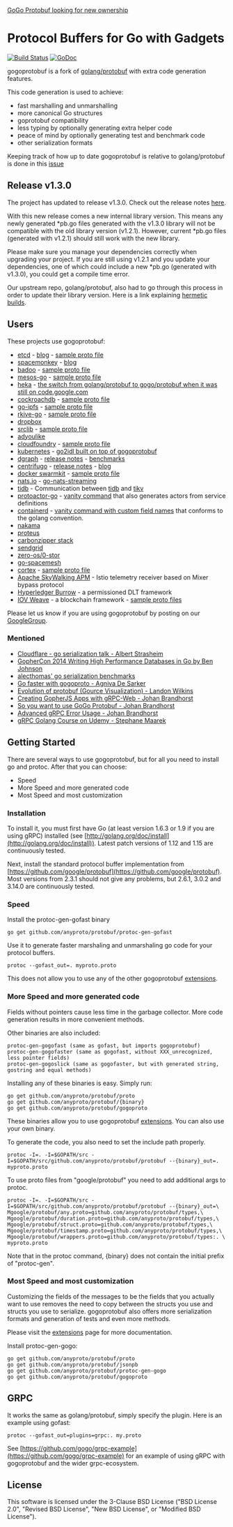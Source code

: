 [GoGo Protobuf looking for new ownership](https://github.com/anyproto/protobuf/issues/691)

# Protocol Buffers for Go with Gadgets

[![Build Status](https://github.com/anyproto/protobuf/workflows/Continuous%20Integration/badge.svg)](https://github.com/anyproto/protobuf/actions)
[![GoDoc](https://godoc.org/github.com/anyproto/protobuf?status.svg)](http://godoc.org/github.com/anyproto/protobuf)

gogoprotobuf is a fork of <a href="https://github.com/golang/protobuf">golang/protobuf</a> with extra code generation features.

This code generation is used to achieve:

  - fast marshalling and unmarshalling
  - more canonical Go structures
  - goprotobuf compatibility
  - less typing by optionally generating extra helper code
  - peace of mind by optionally generating test and benchmark code
  - other serialization formats

Keeping track of how up to date gogoprotobuf is relative to golang/protobuf is done in this
<a href="https://github.com/anyproto/protobuf/issues/191">issue</a>

## Release v1.3.0

The project has updated to release v1.3.0. Check out the release notes <a href="https://github.com/anyproto/protobuf/releases/tag/v1.3.0">here</a>.

With this new release comes a new internal library version. This means any newly generated *pb.go files generated with the v1.3.0 library will not be compatible with the old library version (v1.2.1). However, current *pb.go files (generated with v1.2.1) should still work with the new library.

Please make sure you manage your dependencies correctly when upgrading your project. If you are still using v1.2.1 and you update your dependencies, one of which could include a new *pb.go (generated with v1.3.0), you could get a compile time error.

Our upstream repo, golang/protobuf, also had to go through this process in order to update their library version.
Here is a link explaining <a href="https://github.com/golang/protobuf/issues/763#issuecomment-442434870">hermetic builds</a>.


## Users

These projects use gogoprotobuf:

  - <a href="http://godoc.org/github.com/coreos/etcd">etcd</a> - <a href="https://blog.gopheracademy.com/advent-2015/etcd-distributed-key-value-store-with-grpc-http2/">blog</a> - <a href="https://github.com/coreos/etcd/blob/master/etcdserver/etcdserverpb/etcdserver.proto">sample proto file</a>
  - <a href="https://www.spacemonkey.com/">spacemonkey</a> - <a href="https://www.spacemonkey.com/blog/posts/go-space-monkey">blog</a>
  - <a href="http://badoo.com">badoo</a> - <a href="https://github.com/badoo/lsd/blob/32061f501c5eca9c76c596d790b450501ba27b2f/proto/lsd.proto">sample proto file</a>
  - <a href="https://github.com/mesos/mesos-go">mesos-go</a> - <a href="https://github.com/mesos/mesos-go/blob/f9e5fb7c2f50ab5f23299f26b6b07c5d6afdd252/api/v0/mesosproto/authentication.proto">sample proto file</a>
  - <a href="https://github.com/mozilla-services/heka">heka</a> - <a href="https://github.com/mozilla-services/heka/commit/eb72fbf7d2d28249fbaf8d8dc6607f4eb6f03351">the switch from golang/protobuf to gogo/protobuf when it was still on code.google.com</a>
  - <a href="https://github.com/cockroachdb/cockroach">cockroachdb</a> - <a href="https://github.com/cockroachdb/cockroach/blob/651d54d393e391a30154e9117ab4b18d9ee6d845/roachpb/metadata.proto">sample proto file</a>
  - <a href="https://github.com/jbenet/go-ipfs">go-ipfs</a> - <a href="https://github.com/ipfs/go-ipfs/blob/2b6da0c024f28abeb16947fb452787196a6b56a2/merkledag/pb/merkledag.proto">sample proto file</a>
  - <a href="https://github.com/philhofer/rkive">rkive-go</a> - <a href="https://github.com/philhofer/rkive/blob/e5dd884d3ea07b341321073882ae28aa16dd11be/rpbc/riak_dt.proto">sample proto file</a>
  - <a href="https://www.dropbox.com">dropbox</a>
  - <a href="https://srclib.org/">srclib</a> - <a href="https://github.com/sourcegraph/srclib/blob/6538858f0c410cac5c63440317b8d009e889d3fb/graph/def.proto">sample proto file</a>
  - <a href="http://www.adyoulike.com/">adyoulike</a>
  - <a href="http://www.cloudfoundry.org/">cloudfoundry</a> - <a href="https://github.com/cloudfoundry/bbs/blob/d673710b8c4211037805129944ee4c5373d6588a/models/events.proto">sample proto file</a>
  - <a href="http://kubernetes.io/">kubernetes</a> - <a href="https://github.com/kubernetes/kubernetes/tree/88d8628137f94ee816aaa6606ae8cd045dee0bff/cmd/libs/go2idl">go2idl built on top of gogoprotobuf</a>
  - <a href="https://dgraph.io/">dgraph</a> - <a href="https://github.com/dgraph-io/dgraph/releases/tag/v0.4.3">release notes</a> - <a href="https://discuss.dgraph.io/t/gogoprotobuf-is-extremely-fast/639">benchmarks</a></a>
  - <a href="https://github.com/centrifugal/centrifugo">centrifugo</a> - <a href="https://forum.golangbridge.org/t/centrifugo-real-time-messaging-websocket-or-sockjs-server-v1-5-0-released/2861">release notes</a> - <a href="https://medium.com/@fzambia/centrifugo-protobuf-inside-json-outside-21d39bdabd68#.o3icmgjqd">blog</a>
  - <a href="https://github.com/docker/swarmkit">docker swarmkit</a> - <a href="https://github.com/docker/swarmkit/blob/63600e01af3b8da2a0ed1c9fa6e1ae4299d75edb/api/objects.proto">sample proto file</a>
  - <a href="https://nats.io/">nats.io</a> - <a href="https://github.com/nats-io/go-nats-streaming/blob/master/pb/protocol.proto">go-nats-streaming</a>
  - <a href="https://github.com/pingcap/tidb">tidb</a> - Communication between <a href="https://github.com/pingcap/tipb/blob/master/generate-go.sh#L4">tidb</a> and <a href="https://github.com/pingcap/kvproto/blob/master/generate_go.sh#L3">tikv</a>
  - <a href="https://github.com/AsynkronIT/protoactor-go">protoactor-go</a> - <a href="https://github.com/AsynkronIT/protoactor-go/blob/master/protobuf/protoc-gen-protoactor/main.go">vanity command</a> that also generates actors from service definitions
  - <a href="https://containerd.io/">containerd</a> - <a href="https://github.com/containerd/containerd/tree/master/cmd/protoc-gen-gogoctrd">vanity command with custom field names</a> that conforms to the golang convention.
  - <a href="https://github.com/heroiclabs/nakama">nakama</a>
  - <a href="https://github.com/src-d/proteus">proteus</a>
  - <a href="https://github.com/go-graphite">carbonzipper stack</a>
  - <a href="https://sendgrid.com/">sendgrid</a>
  - <a href="https://github.com/zero-os/0-stor">zero-os/0-stor</a>
  - <a href="https://github.com/spacemeshos/go-spacemesh">go-spacemesh</a>
  - <a href="https://github.com/weaveworks/cortex">cortex</a> - <a href="https://github.com/weaveworks/cortex/blob/fee02a59729d3771ef888f7bf0fd050e1197c56e/pkg/ingester/client/cortex.proto">sample proto file</a>
  - <a href="http://skywalking.apache.org/">Apache SkyWalking APM</a> - Istio telemetry receiver based on Mixer bypass protocol
  - <a href="https://github.com/hyperledger/burrow">Hyperledger Burrow</a> - a permissioned DLT framework
  - <a href="https://github.com/iov-one/weave">IOV Weave</a> - a blockchain framework - <a href="https://github.com/iov-one/weave/tree/23f9856f1e316f93cb3d45d92c4c6a0c4810f6bf/spec/gogo">sample proto files</a>

Please let us know if you are using gogoprotobuf by posting on our <a href="https://groups.google.com/forum/#!topic/gogoprotobuf/Brw76BxmFpQ">GoogleGroup</a>.

### Mentioned

  - <a href="http://www.slideshare.net/albertstrasheim/serialization-in-go">Cloudflare - go serialization talk - Albert Strasheim</a>
  - <a href="https://youtu.be/4xB46Xl9O9Q?t=557">GopherCon 2014 Writing High Performance Databases in Go by Ben Johnson</a>
  - <a href="https://github.com/alecthomas/go_serialization_benchmarks">alecthomas' go serialization benchmarks</a>
  - <a href="http://agniva.me/go/2017/11/18/gogoproto.html">Go faster with gogoproto - Agniva De Sarker</a>
  - <a href="https://www.youtube.com/watch?v=CY9T020HLP8">Evolution of protobuf (Gource Visualization) - Landon Wilkins</a>
  - <a href="https://fosdem.org/2018/schedule/event/gopherjs/">Creating GopherJS Apps with gRPC-Web - Johan Brandhorst</a>
  - <a href="https://jbrandhorst.com/post/gogoproto/">So you want to use GoGo Protobuf - Johan Brandhorst</a>
  - <a href="https://jbrandhorst.com/post/grpc-errors/">Advanced gRPC Error Usage - Johan Brandhorst</a>
  - <a href="https://www.udemy.com/grpc-golang/?couponCode=GITHUB10">gRPC Golang Course on Udemy - Stephane Maarek</a>

## Getting Started

There are several ways to use gogoprotobuf, but for all you need to install go and protoc.
After that you can choose:

  - Speed
  - More Speed and more generated code
  - Most Speed and most customization

### Installation

To install it, you must first have Go (at least version 1.6.3 or 1.9 if you are using gRPC) installed (see [http://golang.org/doc/install](http://golang.org/doc/install)).
Latest patch versions of 1.12 and 1.15 are continuously tested.

Next, install the standard protocol buffer implementation from [https://github.com/google/protobuf](https://github.com/google/protobuf).
Most versions from 2.3.1 should not give any problems, but 2.6.1, 3.0.2 and 3.14.0 are continuously tested.

### Speed

Install the protoc-gen-gofast binary

    go get github.com/anyproto/protobuf/protoc-gen-gofast

Use it to generate faster marshaling and unmarshaling go code for your protocol buffers.

    protoc --gofast_out=. myproto.proto

This does not allow you to use any of the other gogoprotobuf [extensions](https://github.com/anyproto/protobuf/blob/master/extensions.md).

### More Speed and more generated code

Fields without pointers cause less time in the garbage collector.
More code generation results in more convenient methods.

Other binaries are also included:

    protoc-gen-gogofast (same as gofast, but imports gogoprotobuf)
    protoc-gen-gogofaster (same as gogofast, without XXX_unrecognized, less pointer fields)
    protoc-gen-gogoslick (same as gogofaster, but with generated string, gostring and equal methods)

Installing any of these binaries is easy.  Simply run:

    go get github.com/anyproto/protobuf/proto
    go get github.com/anyproto/protobuf/{binary}
    go get github.com/anyproto/protobuf/gogoproto

These binaries allow you to use gogoprotobuf [extensions](https://github.com/anyproto/protobuf/blob/master/extensions.md). You can also use your own binary.

To generate the code, you also need to set the include path properly.

    protoc -I=. -I=$GOPATH/src -I=$GOPATH/src/github.com/anyproto/protobuf/protobuf --{binary}_out=. myproto.proto

To use proto files from "google/protobuf" you need to add additional args to protoc.

    protoc -I=. -I=$GOPATH/src -I=$GOPATH/src/github.com/anyproto/protobuf/protobuf --{binary}_out=\
    Mgoogle/protobuf/any.proto=github.com/anyproto/protobuf/types,\
    Mgoogle/protobuf/duration.proto=github.com/anyproto/protobuf/types,\
    Mgoogle/protobuf/struct.proto=github.com/anyproto/protobuf/types,\
    Mgoogle/protobuf/timestamp.proto=github.com/anyproto/protobuf/types,\
    Mgoogle/protobuf/wrappers.proto=github.com/anyproto/protobuf/types:. \
    myproto.proto

Note that in the protoc command, {binary} does not contain the initial prefix of "protoc-gen".

### Most Speed and most customization

Customizing the fields of the messages to be the fields that you actually want to use removes the need to copy between the structs you use and structs you use to serialize.
gogoprotobuf also offers more serialization formats and generation of tests and even more methods.

Please visit the [extensions](https://github.com/anyproto/protobuf/blob/master/extensions.md) page for more documentation.

Install protoc-gen-gogo:

    go get github.com/anyproto/protobuf/proto
    go get github.com/anyproto/protobuf/jsonpb
    go get github.com/anyproto/protobuf/protoc-gen-gogo
    go get github.com/anyproto/protobuf/gogoproto

## GRPC

It works the same as golang/protobuf, simply specify the plugin.
Here is an example using gofast:

    protoc --gofast_out=plugins=grpc:. my.proto

See [https://github.com/gogo/grpc-example](https://github.com/gogo/grpc-example) for an example of using gRPC with gogoprotobuf and the wider grpc-ecosystem.


## License
This software is licensed under the 3-Clause BSD License
("BSD License 2.0", "Revised BSD License", "New BSD License", or "Modified BSD License").


